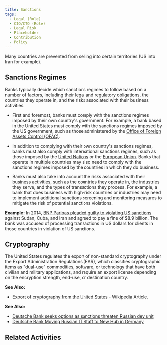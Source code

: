 ```yaml
---
title: Sanctions
tags: 
  - Legal (Role)
  - CIO/CTO (Role)
  - Legal Risk
  - Placeholder
  - Contribution
  - Policy
---
```

 
<BoxOut title="Sanctions" image="/img/bok/regs/sanctions.png">
 
Many countries are prevented from selling into certain territories (US into Iran for example).

</BoxOut>

## Sanctions Regimes
 
Banks typically decide which sanctions regimes to follow based on a number of factors, including their legal and regulatory obligations, the countries they operate in, and the risks associated with their business activities.

 - First and foremost, banks must comply with the sanctions regimes imposed by their own country's government. For example, a bank based in the United States must comply with the sanctions regimes imposed by the US government, such as those administered by the [Office of Foreign Assets Control (OFAC)](https://home.treasury.gov/policy-issues/office-of-foreign-assets-control-sanctions-programs-and-informatioun).

 - In addition to complying with their own country's sanctions regimes, banks must also comply with international sanctions regimes, such as those imposed by the [United Nations](https://www.un.org/securitycouncil/content/un-sc-consolidated-list) or the [European Union](https://www.eeas.europa.eu/eeas/european-union-sanctions_en). Banks that operate in multiple countries may also need to comply with the sanctions regimes imposed by the countries in which they do business.

 - Banks must also take into account the risks associated with their business activities, such as the countries they operate in, the industries they serve, and the types of transactions they process. For example, a bank that does business with high-risk countries or industries may need to implement additional sanctions screening and monitoring measures to mitigate the risk of potential sanctions violations.

**Example:** In 2014, [BNP Paribas pleaded guilty to violating US sanctions](https://www.justice.gov/opa/pr/bnp-paribas-agrees-plead-guilty-and-pay-89-billion-illegally-processing-financial) against Sudan, Cuba, and Iran and agreed to pay a fine of $8.9 billion. The bank was accused of processing transactions in US dollars for clients in those countries in violation of US sanctions.

## Cryptography

The United States regulates the export of non-standard cryptography under the Export Administration Regulations (EAR), which classifies cryptographic items as "dual-use" commodities, software, or technology that have both civilian and military applications, and require an export license depending on the encryption strength, end-use, or destination country.

**See Also:**

 - [Export of cryptography from the United States](https://en.wikipedia.org/wiki/Export_of_cryptography_from_the_United_States) - Wikipedia Article.

**See Also:**

 - [Deutsche Bank seeks options as sanctions threaten Russian dev unit](https://www.theregister.com/2022/03/04/deutsche_bank_russia_dev_unit/)
 - [Deutsche Bank Moving Russian IT Staff to New Hub in Germany](https://www.bloomberg.com/news/articles/2022-06-07/deutsche-bank-moving-russian-it-staff-to-new-hub-in-germany)
 
## Related Activities

<BokTagList tag="Sanctions Regulation" filter="Activities" />

